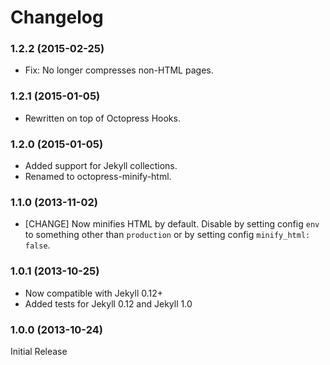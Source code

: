# Changelog

### 1.2.2 (2015-02-25)

- Fix: No longer compresses non-HTML pages.

### 1.2.1 (2015-01-05)

- Rewritten on top of Octopress Hooks.

### 1.2.0 (2015-01-05)

- Added support for Jekyll collections.
- Renamed to octopress-minify-html.

### 1.1.0 (2013-11-02)

- [CHANGE] Now minifies HTML by default. Disable by setting config `env` to something other than `production` or by setting config `minify_html: false`.

### 1.0.1 (2013-10-25)

- Now compatible with Jekyll 0.12+
- Added tests for Jekyll 0.12 and Jekyll 1.0

### 1.0.0 (2013-10-24)

Initial Release

